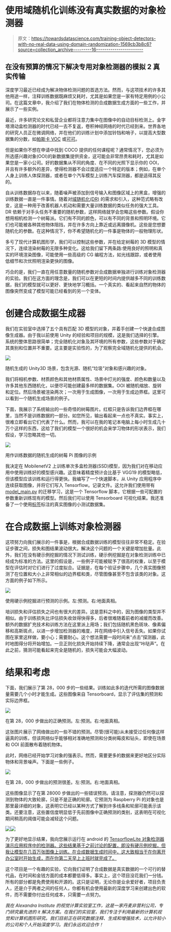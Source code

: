 # 使用域随机化训练没有真实数据的对象检测器

> 原文：<https://towardsdatascience.com/training-object-detectors-with-no-real-data-using-domain-randomization-1569cb3b8c6?source=collection_archive---------16----------------------->

## 在没有预算的情况下解决专用对象检测器的模拟 2 真实传输

深度学习最近已经成为解决物体检测问题的首选方法。然而，与这项技术的许多其他用途一样，注释训练数据既麻烦又耗时，尤其是如果您是一家有特定用例的小公司。在这篇文章中，我介绍了我们在物体检测的合成数据生成方面的一些工作，并展示了一些实例。

最近，许多研究论文和私营企业都将注意力集中在图像中的自动目标检测上。金字塔滑动盒检测器的时代已经一去不复返，卷积神经网络的时代已经到来。世界各地的研究人员正在微调网络，并在他们的训练计划中添加铃铛和哨子，以提高大型数据集的分数，如[帕斯卡 VOC](http://host.robots.ox.ac.uk/pascal/VOC/) 或[可可](http://cocodataset.org/#home)。

但是如果你不想在申请中找到 COCO 提供的任何课程呢？通常情况下，您必须为所选感兴趣对象(OOI)的新数据集提供资金，这可能会非常昂贵和耗时，尤其是如果您是一家小公司。好的数据集从不同的角度、在不同的光照下显示你的 OOI，并且有许多额外的差异，使得检测器不会过度适应一个特定的版本；例如，在单个人身上训练人体探测器，或者在单个汽车模型上训练汽车探测器，都是适得其反的。

自从训练数据存在以来，随着噪声被添加到信号输入和图像区域上的黑盒，增强的训练数据一直是一件事情。随着对[域随机化(DR)](https://lilianweng.github.io/lil-log/2019/05/05/domain-randomization.html) 的需求和引入，这种范式略有改变，这是一种用于改善机器人机动和需要大量训练数据的类似任务的强大工具。DR 依赖于对手头任务不重要的随机参数，这样网络就学会忽略这些参数。假设你想用相机检测一个树莓派。它们有不同的颜色，可以有不同的背景和照明环境。它们也可能被各种其他物体阻挡，并在许多方向上靠近或远离摄像机。这些是您想要随机化的参数。在这种情况下，你不希望随机化的一件事是物体的一般物理形状。

多亏了现代计算机图形学，我们可以控制这些参数，并在给定树莓的 3D 模型的情况下，连续渲染树莓的无限多种变化。这给我们留下两条路:使用良好的照明和真实的环境渲染图像，可能使用一些高级的 CG 编程方法，如光线跟踪，或者使用低细节和次优照明渲染更快的图像。

巧合的是，我们一直在用任意数量的随机参数对合成数据单独进行训练对象检测器的实验。我们在这方面的理念是，我们可以在更短的时间内提供越多不同的训练数据，我们的模型就可以更好、更快地学习概括。一个真实的、看起来自然的物体的图像突然变成了模型可能已经看到的另一个变体。

# 创建合成数据生成器

我们在实验室中选择了五个具有匹配 3D 模型的对象，并着手创建一个快速合成图像生成器。由于我以前使用 Unity 的经验和项目的规模，这是我们选择的引擎。系统的整体思路很简单；完全随机化对象及其环境的所有参数，这些参数对于确定其类别和位置并不重要。这主要是实验性的，为了观察完全域随机化提供的机会。

![](img/887cf6e5bae05009b9ac749363656f40.png)

随机生成的 Unity3D 场景，包含光源、随机“垃圾”对象和感兴趣的对象。

我们将相机参数、材质颜色和其他材质属性、场景中灯光的强度、颜色和数量以及许多其他东西随机化，以便尽可能创建最多样的数据集。OOI 被随机缩放、旋转和定位。然后场景被渲染两次；一次用于生成图像，一次用于生成边界框。这里可以看到一个随机生成场景的例子。

下面，我展示了系统输出的一些奇怪的树莓图片。红框只是告诉我们边界框在哪里，当然不是训练数据的一部分。如您所见，输出看起来一点也不真实。事实上，很难立即看出它们代表了什么。然而，我可以在我的笔记本电脑上每小时生成几十万个这样的东西，这给了我们的模型一个很好的机会来学习物体的形状表示，我们假设，学习忽略其他一切。

![](img/eea6e5fd1335a570f138bda21170a005.png)

用作训练数据的随机生成的树莓 Pi 图像的示例

我决定在 MobilenetV2 上训练单次多盒检测器(SSD)模型，因为我们对在移动应用中使用训练好的模型感兴趣。这意味着精度预计会比基于 VGG19 的模型略低，但该模型应该训练和运行得更快。我编写了一个快速脚本，从 Unity 应用程序中连续获取图像，并将它们写入 Tensorflow。记录文件。这允许我们使用带有 [model_main.py](https://github.com/tensorflow/models/blob/master/research/object_detection/model_main.py) 的迁移学习，这是一个 Tensorflow 脚本，它根据一些可配置的参数重新训练现有的模型。然后我们可以使用 Tensorboard 可视化结果。我还准备了一个使用[标签](https://github.com/tzutalin/labelImg)标注的真实图像的小测试数据集。

# 在合成数据上训练对象检测器

这项努力向我们展示的一件事是，根据合成数据训练的模型往往非常不稳定。在验证步骤之间，损失和图结果波动很大。解决这个问题的一个关键是增加批量。此外，我们在没有硬示例挖掘的情况下测试训练，硬示例挖掘是在对象检测训练中已经成为标准的方法。这里的假设是，一些例子可能被赋予了很高的权重，以至于模型在评估时对它们进行了过度拟合。证据是，在每个验证步骤中，几个真实图像预测了在位置和大小上非常相似的边界框和类，尽管图像甚至不包含该类的对象。这方面的例子如下所示。

![](img/99dfe706624d4a7ba21c5500ef0520ac.png)

使用硬示例挖掘进行预测的示例。左:预测。右:地面真相。

培训损失和评估损失之间也有很大的差异。这是意料之中的，因为图像的类型并不相似。由于训练损失比评估损失收敛得快得多，后者很难随着前者的减缓而改善。额外的数据扩充技术和训练方法在这里派上用场；我们包括随机黑色斑块、像素偏移和高斯斑点，以进一步增加检测器的难度，并在网络中引入信号丢失。如果你试图在家里这样做，要小心；需要耐心。这个想法需要一段时间来“点击”探测器，此时地图得分将开始增加。一旦正则化损失开始持续下降，通常会出现“咔哒声”。在此之前，猜测可能看起来完全是随机的，损失可能会大幅波动。

# 结果和考虑

下面，我们展示了第 28，000 步的一些结果。训练如此多的迭代所需的图像数据量需要几个小时才能生成。这些图像来自 Tensorboard，显示了评估集的预测和实际边界框。

![](img/a99bfaed9af3a277bce6db5a879d5b42.png)

在第 28，000 步做出的正确预测。左:预测。右:地面真相。

这张图片展示了网络做出的一些不错的预测。尽管(很可能)从未接受过任何像这样逼真的训练，但该网络似乎能够相对准确地预测和分类树莓皮和钻头，即使在场景和 OOI 前面散布着随机物体。

此时，网络已经开始学习对象的强表示。然而，需要更多的数据来更好地区分实际物体和背景噪声。下面是一些例子。

![](img/cd46556476f1644c4e98e1b072671250.png)

在第 28，000 步做出的预测很差。左:预测。右:地面真相。

这些图像显示了在第 28000 步做出的一些错误预测。请注意，探测器仍然可以探测到物体的大致轮廓，只是不是正确的轮廓。它预测为 Raspberry Pi 的对象也是那里最详细的对象，这表明它已经以某种方式了解到许多线条和轮廓可能表示该类。还要注意，这些置信度明显低于先前图像中正确预测的类别，这表明在可视化期间稍高的阈值可能会减轻这个问题。

![](img/be4e295a5298deb476327e14772bbebc.png)![](img/73c2c32fab1c7c198e94c687f0687425.png)

为了更好地显示结果，我向您展示运行在 android 的 [TensorflowLite 对象检测器演示应用程序中的检测器。这些结果基于之前讨论的配置，即没有硬示例挖掘，但我让模型在几百万张图像上训练。在合成数据生成时间中，这大致相当于在你离开办公室时开始生成，而在你第二天早上上班时就完成了。](https://github.com/tensorflow/examples/tree/master/lite/examples/object_detection/android)

这个项目是一个有趣的实验，它向我们证明了合成数据是真实数据的一个可行的替代品，在时间和金钱方面的成本都要低得多。事实上，这个项目没花我们一分钱。所有的部分都是免费使用和开源的。这只是证明，无论你是业余爱好者，项目负责人，还是介于两者之间的任何人，你都有机会使用最新的深度学习来创建出色的软件，而不需要你付出任何成本，只需要一点努力。

*我在 Alexandra Institute 的视觉计算实验室工作，这是一家丹麦非营利公司，专门研究最先进的 it 解决方案。在我们的实验室，我们专注于利用最新的计算机视觉和计算机图形研究。我们目前正在研究数据注释、生成和增强技术，以允许较小的公司和个人开始深度学习。我们永远欢迎合作！*